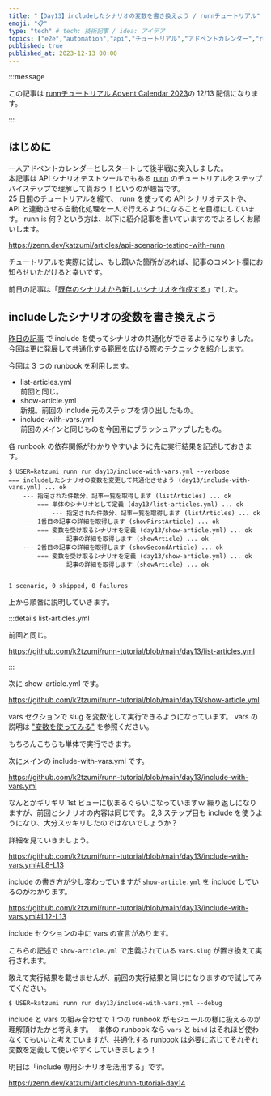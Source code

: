 ```yaml
---
title: "【Day13】includeしたシナリオの変数を書き換えよう / runnチュートリアル"
emoji: "📋"
type: "tech" # tech: 技術記事 / idea: アイデア
topics: ["e2e","automation","api","チュートリアル","アドベントカレンダー","runn"]
published: true
published_at: 2023-12-13 00:00
---
```


:::message

この記事は [runnチュートリアル Advent Calendar 2023](https://qiita.com/advent-calendar/2023/runn-tutorial)の 12/13 配信になります。

:::

## はじめに

一人アドベントカレンダーとしスタートして後半戦に突入しました。  
本記事は API シナリオテストツールでもある [runn](https://github.com/k1LoW/runn) のチュートリアルをステップバイステップで理解して貰おう！というのが趣旨です。  
25 日間のチュートリアルを経て、 runn を使っての API シナリオテストや、 API と連動させる自動化処理を一人で行えるようになることを目標にしています。 
runn is 何？という方は、以下に紹介記事を書いていますのでよろしくお願いします。

https://zenn.dev/katzumi/articles/api-scenario-testing-with-runn

チュートリアルを実際に試し、もし躓いた箇所があれば、記事のコメント欄にお知らせいただけると幸いです。

前日の記事は「[既存のシナリオから新しいシナリオを作成する](https://zenn.dev/katzumi/articles/runn-tutorial-day12)」でした。

## includeしたシナリオの変数を書き換えよう

[昨日の記事](https://zenn.dev/katzumi/articles/runn-tutorial-day12) で include を使ってシナリオの共通化ができるようになりました。 
今回は更に発展して共通化する範囲を広げる際のテクニックを紹介します。

今回は 3 つの runbook を利用します。

* list-articles.yml  
前回と同じ。
* show-article.yml  
新規。前回の include 元のステップを切り出したもの。
* include-with-vars.yml  
前回のメインと同じものを今回用にブラッシュアップしたもの。

各 runbook の依存関係がわかりやすいように先に実行結果を記述しておきます。

```console
$ USER=katzumi runn run day13/include-with-vars.yml --verbose
=== includeしたシナリオの変数を変更して共通化させよう (day13/include-with-vars.yml) ... ok
    --- 指定された件数分、記事一覧を取得します (listArticles) ... ok
        === 単体のシナリオとして定義 (day13/list-articles.yml) ... ok
            --- 指定された件数分、記事一覧を取得します (listArticles) ... ok
    --- 1番目の記事の詳細を取得します (showFirstArticle) ... ok
        === 変数を受け取るシナリオを定義 (day13/show-article.yml) ... ok
            --- 記事の詳細を取得します (showArticle) ... ok
    --- 2番目の記事の詳細を取得します (showSecondArticle) ... ok
        === 変数を受け取るシナリオを定義 (day13/show-article.yml) ... ok
            --- 記事の詳細を取得します (showArticle) ... ok


1 scenario, 0 skipped, 0 failures
```

上から順番に説明していきます。

:::details list-articles.yml

前回と同じ。

https://github.com/k2tzumi/runn-tutorial/blob/main/day13/list-articles.yml


:::

次に show-article.yml です。

https://github.com/k2tzumi/runn-tutorial/blob/main/day13/show-article.yml

vars セクションで slug を変数化して実行できるようになっています。
vars の説明は ["変数を使ってみる"](https://zenn.dev/katzumi/articles/runn-tutorial-day05) を参照ください。

もちろんこちらも単体で実行できます。

次にメインの include-with-vars.yml です。

https://github.com/k2tzumi/runn-tutorial/blob/main/day13/include-with-vars.yml

なんとかギリギリ 1st ビューに収まるぐらいになっていますｗ
繰り返しになりますが、前回とシナリオの内容は同じです。
2,3 ステップ目も include を使うようになり、大分スッキリしたのではないでしょうか？

詳細を見ていきましょう。

https://github.com/k2tzumi/runn-tutorial/blob/main/day13/include-with-vars.yml#L8-L13

include の書き方が少し変わっていますが `show-article.yml` を include しているのがわかります。

https://github.com/k2tzumi/runn-tutorial/blob/main/day13/include-with-vars.yml#L12-L13

include セクションの中に vars の宣言があります。

こちらの記述で `show-article.yml` で定義されている `vars.slug` が置き換えて実行されます。

敢えて実行結果を載せませんが、前回の実行結果と同じになりますので試してみてください。

```console
$ USER=katzumi runn run day13/include-with-vars.yml --debug
```

include と vars の組み合わせで 1 つの runbook がモジュールの様に扱えるのが理解頂けたかと考えます。　
単体の runbook なら `vars` と `bind` はそれほど使わなくてもいいと考えていますが、共通化する runbook は必要に応じてそれぞれ変数を定義して使いやすくしていきましょう！

明日は「include 専用シナリオを活用する」です。

https://zenn.dev/katzumi/articles/runn-tutorial-day14